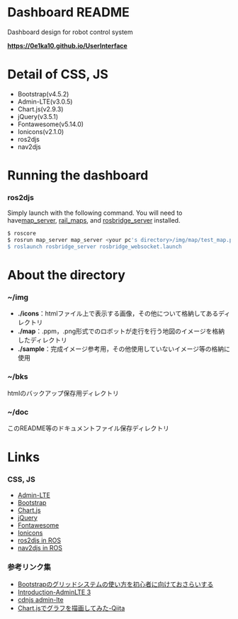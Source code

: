 # Dashboard README

Dashboard design for robot control system

**https://0e1ka10.github.io/UserInterface**



# Detail of CSS, JS

- Bootstrap(v4.5.2)
- Admin-LTE(v3.0.5)
- Chart.js(v2.9.3)
- jQuery(v3.5.1)
- Fontawesome(v5.14.0)
- Ionicons(v2.1.0)
- ros2djs
- nav2djs



# Running the dashboard

### ros2djs

Simply launch with the following command.
You will need to have[map_server](http://wiki.ros.org/map_server), [rail_maps](http://wiki.ros.org/rail_maps), and [rosbridge_server](http://wiki.ros.org/rosbridge_server) installed.

```sh
$ roscore
$ rosrun map_server map_server <your pc's directory>/img/map/test_map.pgm 0.05
$ roslaunch rosbridge_server rosbridge_websocket.launch
```



# About the directory

### ~/img

- __./icons__：htmlファイル上で表示する画像，その他について格納してあるディレクトリ
- __./map__：.ppm，.png形式でのロボットが走行を行う地図のイメージを格納したディレクトリ
- __./sample__：完成イメージ参考用，その他使用していないイメージ等の格納に使用

### ~/bks

htmlのバックアップ保存用ディレクトリ

### ~/doc

このREADME等のドキュメントファイル保存ディレクトリ



# Links

### CSS, JS

- [Admin-LTE](https://adminlte.io/)
- [Bootstrap](https://getbootstrap.com/)
- [Chart.js](https://www.chartjs.org/)
- [jQuery](https://jquery.com/)
- [Fontawesome](https://fontawesome.com/)
- [Ionicons](https://ionicons.com/)
- [ros2djs in ROS](http://wiki.ros.org/ros2djs)
- [nav2djs in ROS](http://wiki.ros.org/nav2djs)

### 参考リンク集

- [Bootstrapのグリッドシステムの使い方を初心者に向けておさらいする](http://websae.net/twitter-bootstrap-grid-system-21060224/)
- [Introduction-AdminLTE 3](https://adminlte.io/docs/3.0/index.html)
- [cdnjs admin-lte](https://cdnjs.com/libraries/admin-lte)
- [Chart.jsでグラフを描画してみた-Qiita](https://qiita.com/Haruka-Ogawa/items/59facd24f2a8bdb6d369)

